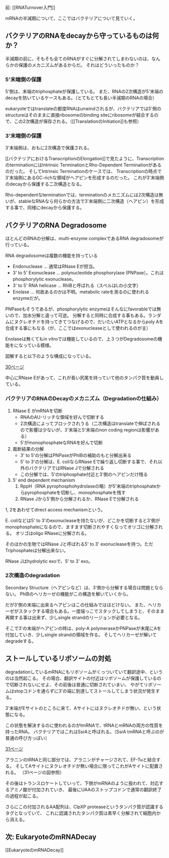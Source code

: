 前: [[RNATurnover入門]]

mRNAの半減期について、ここではバクテリアについて見ていく。

## バクテリアのRNAをdecayから守っているものは何か？

半減期の前に、そもそも全てのRNAがすぐに分解されてしまわないのは、なんらかの保護のメカニズムがあるからだ。
それはどういったものか？

### 5'末端側の保護

5'側は、末端のtriphosphateが保護している。
また、RNAの2次構造が5'末端のdecayを防いているケースもある。（とてもとても長い半減期のRNAの場合）

eukaryoteではtranslateの都度RNAはunwindされるが、バクテリアでは5'側のstructureはそのままに直接ribosomeのbinding siteにribosomeが結合するので、この2次構造が保存される。（[[TranslationのInitiation]]も参照）

### 3'末端側の保護

3'末端側は、おもに2次構造で保護される。

[[バクテリアにおけるTranscriptionのElongation]]で見たように、TranscriptionのterminationにはIntrinsic TerminationとRho-Dependent Terminationがあるのだった。
そしてIntrinsic Terminationのケースでは、
Transcriptionの時点で3'末端側にあるGC-richな領域がヘアピンを形成するのだった。
これが3'末端側のdecayから保護する二次構造となる。

Rho-dependentなterminationでは、terminationのメカニズムには2次構造は無いが、stableなRNAなら何らかの方法で3'末端側に二次構造（ヘアピン）を形成する事で、同様にdecayから保護する。

## バクテリアのRNA Degradosome

ほとんどのRNAの分解は、multi-enzyme complexであるRNA degradosomeが行っている。

RNA degradosomeは複数の機能を持っている

- Endonuclease ... 通常はRNase Eが担当。
- 3' to 5' Exonuclease ... polynucleotide phosphorylase (PNPase）。これはphosphorylytic exonuclease。
- 3' to 5' RNA helicase ... RhlBと呼ばれる（スペルはLの小文字）
- Enolase ... 何故あるのかは不明。metabolic rateを測るのに使われるenzymeだが。

PNPaseもそうであるが、phosphorylytic enzymeはそんなにfavorableでは無いので、加水分解と違って可逆。
分解すると同時に合成する事もある。ランダムにヌクレオチドを持ってきてつなげるので、だいたいATPとなるからpoly Aを合成する事にもなる（が、ここではexonucleaseとして使われるのが主）

Enolaseは無くてもin vitroでは機能しているので、上３つがDegradosomeの機能をになっている模様。

図解すると以下のような構成になっている。

[30ページ](https://karino2.github.io/ImageGallery/MolecularBiology728x3.html#lg=1&slide=29)

中心にRNase Eがあって、これが長い尻尾を持っていて他のタンパク質を動員している。

### バクテリアのRNAのDecayのメカニズム（Degradationの仕組み）

1. RNase E がmRNAを切断
    - RNAのAU-リッチな領域を好んで切断する
    - 2次構造によってブロックされうる（二次構造はtranslateで伸ばされるので影響は少ないが、3'末端と5'末端のnon coding regionは影響がある）
    - 5'がmonophosphateなRNAを好んで切断
2. 裁断結果の分解
    - 3' to 5'の分解はPNPaseがPhlBの補助のもと分解出来る
    - 5' to 3'の分解は、E. coliならRNase Eで繰り返し切断する事で、それ以外のバクテリアではRNase Jで分解される
    - この分解では、5'のtriphosphate付近と3'側のヘアピンだけ残る
3. 5' end dependent mechanism
    1. RppH（RNA pyrophosphohydrolaseの略）が5'末端のtriphosphateからpyrophosphateを切断し、monophosphateを残す
    2.  RNase Jから5'側から分解されるか、RNase Eで分解される

1, 2をあわせてdirect access mechanismという。

E. coliなどは5' to 3'のexonucleaseを持たないが、どこかを切断すると3'側がmonophosphateになるので、ますます切断されやすくなってオリゴに分解される。
オリゴはoligo RNaseに分解される。

そのほかの生物ではRNase Jと呼ばれる5' to 3' exonucleaseを持つ。ただTriphosphateは分解出来ない。

RNase Jはhydrolytic exoで、5' to 3' exo。

### 2次構造のdegradation

Secondary Structure（ヘアピンなど）は、3'側から分解する場合は問題とならない。
PhlBのヘリカーゼの機能がこの構造を解いていくから。

だが3'側の末端に出来るヘアピンはこの仕組みではほどけない。
また、ヘリカーゼがスタックする場合もある。一度端っこでスタックしてしまうと、そのまま再開する事は出来ず、少しsingle strandのリージョンが必要となる。

そこで3'の末端がヘアピンの時は、poly-A polymeraseかPNPaseが末尾にAを付加していき、少しsingle strandの領域を作る。
そしてヘリカーゼが解いてdegradeする。

## ストールしているリボソームの対処

degradationしているmRNAにもリボソームがくっついていて翻訳途中、というのは当然起こる。
その場合、翻訳サイトの付近はリボソームが保護しているので切断されないにせよ、その前後は普通に切断されていまい、
やがてリボソームはstopコドンを通らずに3'の端に到達してストールしてしまう状況が発生する。

3'末端がEサイトのところに来て、Aサイトにはヌクレオチドが無い、という状態になる。

この状態を解決するのに使われるのがtmRNAで、tRNAとmRNAの両方の性質を持ったRNA。
バクテリアではこれはSsrAと呼ばれる。（SsrA tmRNAと呼ぶのが普通の呼び方っぽい）

[31ページ](https://karino2.github.io/ImageGallery/MolecularBiology728x3.html#lg=1&slide=30)

アラニンのtRNAと同じ部分では、アラニンがチャージされて、EF-Tuと結合する。
そしてAサイトにヌクレオチドが無い場合に限ってこれがAサイトに配置される。
（31ページの図参照）

その後はトランスロケートしていって、下側がmRNAのように扱われて、対応するアミノ酸が付加されていき、
最後にUAAのストップコドンで通常の翻訳終了の過程が起こる。

さらにこの付加されるAA配列は、ClpXP proteaseというタンパク質が認識するタグとなっていて、
これに認識されたタンパク質は素早く分解されて細胞内から消える。

## 次: EukaryoteのmRNADecay

[[EukaryoteのmRNADecay]]